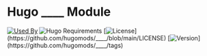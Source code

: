 # Hugo ____ Module

[![Used By](https://flat.badgen.net/github/dependents-repo/hugomods/____?icon=github&label=used+by&color=green)](https://github.com/hugomods/____/network/dependents)
![Hugo Requirements](https://img.shields.io/badge/dynamic/json?color=important&label=requirements&query=requirements&logo=hugo&style=flat-square&url=https://api.razonyang.com/v1/hugo/modules/github.com/hugomods/____)
[![License](https://flat.badgen.net/github/license/hugomods/____)](https://github.com/hugomods/____/blob/main/LICENSE)
[![Version](https://flat.badgen.net/github/tag/hugomods/____)](https://github.com/hugomods/____/tags)
